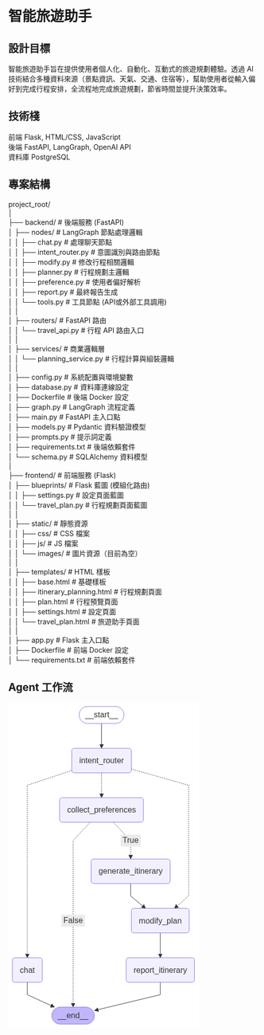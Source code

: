 # 智能旅遊助手

## 設計目標
智能旅遊助手旨在提供使用者個人化、自動化、互動式的旅遊規劃體驗。透過 AI 技術結合多種資料來源（景點資訊、天氣、交通、住宿等），幫助使用者從輸入偏好到完成行程安排，全流程地完成旅遊規劃，節省時間並提升決策效率。

## 技術棧
前端	Flask, HTML/CSS, JavaScript  
後端	FastAPI, LangGraph, OpenAI API  
資料庫	PostgreSQL  

## 專案結構
project_root/  
│  
├── backend/                          # 後端服務 (FastAPI)  
│   ├── nodes/                        # LangGraph 節點處理邏輯  
│   │   ├── chat.py                   # 處理聊天節點  
│   │   ├── intent_router.py          # 意圖識別與路由節點  
│   │   ├── modify.py                 # 修改行程相關邏輯  
│   │   ├── planner.py                # 行程規劃主邏輯  
│   │   ├── preference.py             # 使用者偏好解析  
│   │   ├── report.py                 # 最終報告生成  
│   │   └── tools.py                  # 工具節點 (API或外部工具調用)  
│   │  
│   ├── routers/                      # FastAPI 路由  
│   │   └── travel_api.py             # 行程 API 路由入口  
│   │  
│   ├── services/                     # 商業邏輯層  
│   │   └── planning_service.py       # 行程計算與組裝邏輯  
│   │  
│   ├── config.py                     # 系統配置與環境變數  
│   ├── database.py                   # 資料庫連線設定  
│   ├── Dockerfile                    # 後端 Docker 設定  
│   ├── graph.py                      # LangGraph 流程定義  
│   ├── main.py                       # FastAPI 主入口點  
│   ├── models.py                     # Pydantic 資料驗證模型  
│   ├── prompts.py                    # 提示詞定義  
│   ├── requirements.txt              # 後端依賴套件  
│   └── schema.py                     # SQLAlchemy 資料模型  
│  
├── frontend/                         # 前端服務 (Flask)  
│   ├── blueprints/                   # Flask 藍圖 (模組化路由)  
│   │   ├── settings.py               # 設定頁面藍圖  
│   │   └── travel_plan.py            # 行程規劃頁面藍圖  
│   │  
│   ├── static/                       # 靜態資源  
│   │   ├── css/                      # CSS 檔案  
│   │   ├── js/                       # JS 檔案  
│   │   └── images/                   # 圖片資源（目前為空）  
│   │  
│   ├── templates/                    # HTML 樣板  
│   │   ├── base.html                 # 基礎樣板  
│   │   ├── itinerary_planning.html   # 行程規劃頁面  
│   │   ├── plan.html                 # 行程預覽頁面  
│   │   ├── settings.html             # 設定頁面  
│   │   └── travel_plan.html          # 旅遊助手頁面  
│   │  
│   ├── app.py                        # Flask 主入口點  
│   ├── Dockerfile                    # 前端 Docker 設定  
│   └── requirements.txt              # 前端依賴套件  

## Agent 工作流
![Agent workflow](workflow.png)
